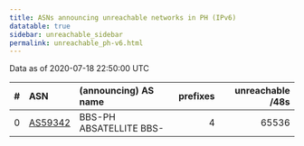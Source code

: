 ```yaml
---
title: ASNs announcing unreachable networks in PH (IPv6)
datatable: true
sidebar: unreachable_sidebar
permalink: unreachable_ph-v6.html
---
```


Data as of 2020-07-18 22:50:00 UTC


<div class="datatable-begin"></div>

|   # | ASN                                    | (announcing) AS name    |   prefixes |   unreachable /48s |
|----:|:---------------------------------------|:------------------------|-----------:|-------------------:|
|   0 | [AS59342](unreachable_AS59342-v6.html) | BBS-PH ABSATELLITE BBS- |          4 |              65536 |

<div class="datatable-end"></div>